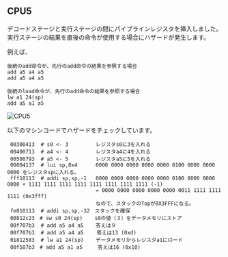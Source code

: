 ## CPU5 
デコードステージと実行ステージの間にパイプラインレジスタを挿入しました。</br>
実行ステージの結果を直後の命令が使用する場合にハザードが発生します。

例えば、
```
後続のadd命令が、先行のadd命令の結果を参照する場合
add a5 a4 a5
add a5 a4 a5
```
```
後続のload命令が、先行のadd命令の結果を参照する場合
lw a1 24(sp)
add a5 a1 a5
```

![CPU5](https://github.com/user-attachments/assets/e05487fe-1d3c-4a2e-a900-4ac3ea076bea)








以下のマシンコードでハザードをチェックしています。
```
 00300413  # s0 <- 3         レジスタs0に3を入れる
 00400713  # a4 <- 4         レジスタa4に4を入れる
 00500793  # a5 <- 5         レジスタa5に5を入れる
 00004137  # lui sp,0x4      0000 0000 0000 0000 0000 0100 0000 0000 0000 をレジスタspに入れる。
 fff10113  # addi sp,sp,-1   0000 0000 0000 0000 0000 0100 0000 0000 0000 + 1111 1111 1111 1111 1111 1111 1111 1111 (-1)
                             = 0000 0000 0000 0000 0000 0011 1111 1111 1111 (0x3fff)
                             なので、スタックのTopが0X3FFFになる。
 fe010113  # addi sp,sp,-32　スタックを確保
 00812c23　# sw s0 24(sp)    s0の値（３）をデータメモリにストア
 00f707b3  # add a5 a4 a5    答えは９
 00f707b3  # add a5 a4 a5 　　答えは13 (0xd) 
 01812583  # lw a1 24(sp)    データメモリからレジスタa1にロード
 00f587b3　# add a5 a1 a5     答えは16 (0x10)
```
